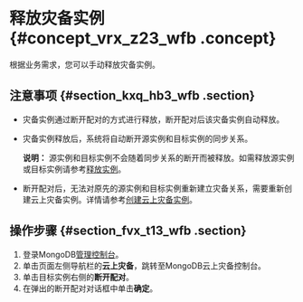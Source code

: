 # 释放灾备实例 {#concept_vrx_z23_wfb .concept}

根据业务需求，您可以手动释放灾备实例。

## 注意事项 {#section_kxq_hb3_wfb .section}

-   灾备实例通过断开配对的方式进行释放，断开配对后该灾备实例自动释放。
-   灾备实例释放后，系统将自动断开源实例和目标实例的同步关系。

    **说明：** 源实例和目标实例不会随着同步关系的断开而被释放。如需释放源实例或目标实例请参考[释放实例](cn.zh-CN/用户指南/实例管理/释放实例.md#)。

-   断开配对后，无法对原先的源实例和目标实例重新建立灾备关系，需要重新创建云上灾备实例。详情请参考[创建云上灾备实例](cn.zh-CN/用户指南/云上灾备和多活/创建云上灾备实例.md#)。

## 操作步骤 {#section_fvx_t13_wfb .section}

1.  登录MongoDB[管理控制台](https://mongodb.console.aliyun.com/#/mongodb/list)。
2.  单击页面左侧导航栏的**云上灾备**，跳转至MongoDB云上灾备控制台。
3.  单击目标实例右侧的**断开配对**。
4.  在弹出的断开配对对话框中单击**确定**。

